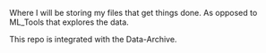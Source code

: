 Where I will be storing my files that get things done. As opposed to ML_Tools that explores the data. 

This repo is integrated with the Data-Archive.